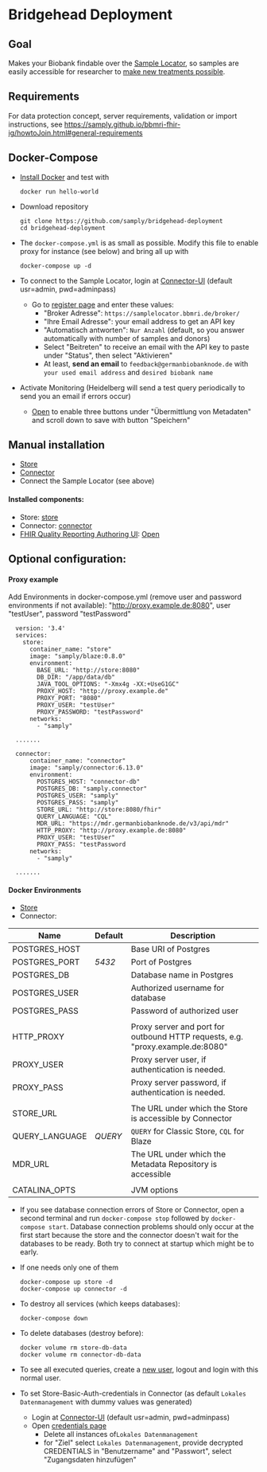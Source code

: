 [sl]: <https://samplelocator.bbmri.de>
[bbmri]: <http://www.bbmri-eric.eu>
[docker]: <https://docs.docker.com/install>

[store]: <http://localhost:8080/fhir>
[man-store]: <https://github.com/samply/blaze/blob/master/docs/deployment/manual-deployment.md>
[env-store]: <https://github.com/samply/blaze/blob/master/docs/deployment/environment-variables.md>

[connector]: <http://localhost:8082/>
[man-connector]: <Connector.md>
[connector-user]: <http://localhost:8082/admin/user_list.xhtml>
[connector-login]: <http://localhost:8082/login.xhtml>
[connector-register]: <http://localhost:8082/admin/broker_list.xhtml>
[connector-credentials]: <http://localhost:8082/admin/credentials_list.xhtml>
[connector-config]: <http://localhost:8082/admin/configuration.xhtml>
[connector-jobs]: <http://localhost:8082/admin/job_list.xhtml>

[quality-ui]: <http://localhost:8081>
[quality-ui-github]:<https://github.com/samply/blaze-quality-reporting-ui>


# Bridgehead Deployment


## Goal
Makes your Biobank findable over the [Sample Locator][sl], so samples are easily accessible for researcher to [make new treatments possible][bbmri].


## Requirements
For data protection concept, server requirements, validation or import instructions, see https://samply.github.io/bbmri-fhir-ig/howtoJoin.html#general-requirements


## Docker-Compose

* [Install Docker][docker] and test with

      docker run hello-world

* Download repository

      git clone https://github.com/samply/bridgehead-deployment
      cd bridgehead-deployment

* The `docker-compose.yml` is as small as possible. Modify this file to enable proxy for instance (see below) and bring all up with

      docker-compose up -d

* To connect to the Sample Locator, login at [Connector-UI][connector-login] (default usr=admin, pwd=adminpass)
    * Go to [register page][connector-register] and enter these values:
        * "Broker Adresse": `https://samplelocator.bbmri.de/broker/`
        * "Ihre Email Adresse": your email address to get an API key
        * "Automatisch antworten": `Nur Anzahl` (default, so you answer automatically with number of samples and donors)
        * Select "Beitreten" to receive an email with the API key to paste under "Status", then select "Aktivieren"
        * At least, **send an email** to `feedback@germanbiobanknode.de` with `your used email address` and `desired biobank name`

* Activate Monitoring (Heidelberg will send a test query periodically to send you an email if errors occur)
    * [Open][connector-config] to enable three buttons under "Übermittlung von Metadaten" and scroll down to save with button "Speichern"

## Manual installation

* [Store][man-store]
* [Connector][man-connector]
* Connect the Sample Locator (see above)


#### Installed components:

* Store: [store]
* Connector: [connector]
* [FHIR Quality Reporting Authoring UI][quality-ui-github]: [Open][quality-ui]


## Optional configuration:

#### Proxy example
Add Environments in docker-compose.yml (remove user and password environments if not available):
"http://proxy.example.de:8080", user "testUser", password "testPassword"
      
      version: '3.4'
      services:
        store:
          container_name: "store"
          image: "samply/blaze:0.8.0"
          environment:
            BASE_URL: "http://store:8080"
            DB_DIR: "/app/data/db"
            JAVA_TOOL_OPTIONS: "-Xmx4g -XX:+UseG1GC"
            PROXY_HOST: "http://proxy.example.de"
            PROXY_PORT: "8080"
            PROXY_USER: "testUser"
            PROXY_PASSWORD: "testPassword"
          networks:
            - "samply"
            
      .......
      
      connector:
          container_name: "connector"
          image: "samply/connector:6.13.0"
          environment:
            POSTGRES_HOST: "connector-db"
            POSTGRES_DB: "samply.connector"
            POSTGRES_USER: "samply"
            POSTGRES_PASS: "samply"
            STORE_URL: "http://store:8080/fhir"
            QUERY_LANGUAGE: "CQL"
            MDR_URL: "https://mdr.germanbiobanknode.de/v3/api/mdr"
            HTTP_PROXY: "http://proxy.example.de:8080"
            PROXY_USER: "testUser"
            PROXY_PASS: "testPassword
          networks:
            - "samply"
            
      .......
      


#### Docker Environments

* [Store][env-store]
* Connector:

| Name           | Default | Description                                                   |
| -------------- | ------- | ------------------------------------------------------------- |
| POSTGRES_HOST  |         | Base URI of Postgres                                          |
| POSTGRES_PORT  | *5432*  | Port of Postgres                                              |
| POSTGRES_DB    |         | Database name in Postgres                                     |
| POSTGRES_USER  |         | Authorized username for database                              |
| POSTGRES_PASS  |         | Password of authorized user                                   |
|                |         |                                                               |
| HTTP_PROXY     |         | Proxy server and port for outbound HTTP requests, e.g. "proxy.example.de:8080" |
| PROXY_USER     |         | Proxy server user, if authentication is needed.               |
| PROXY_PASS     |         | Proxy server password, if authentication is needed.           |
|                |         |                                                               |
| STORE_URL      |         | The URL under which the Store is accessible by Connector      |
| QUERY_LANGUAGE | *QUERY* | `QUERY` for Classic Store, `CQL` for Blaze                    |
| MDR_URL        |         | The URL under which the Metadata Repository is accessible     |
|                |         |                                                               |
| CATALINA_OPTS  |         | JVM options                                                   |




* If you see database connection errors of Store or Connector, open a second terminal and run `docker-compose stop` followed by `docker-compose start`. Database connection problems should only occur at the first start because the store and the connector doesn't wait for the databases to be ready. Both try to connect at startup which might be to early.

* If one needs only one of them

      docker-compose up store -d
      docker-compose up connector -d

* To destroy all services (which keeps databases):
  
      docker-compose down

* To delete databases (destroy before):

      docker volume rm store-db-data
      docker volume rm connector-db-data

* To see all executed queries, create a [new user][connector-user], logout and login with this normal user.

* To set Store-Basic-Auth-credentials in Connector (as default `Lokales Datenmanagement` with dummy values was generated)
    * Login at [Connector-UI][connector-login] (default usr=admin, pwd=adminpass)
    * Open [credentials page][connector-credentials]
        - Delete all instances of`Lokales Datenmanagement`
        - for "Ziel" select `Lokales Datenmanagement`, provide decrypted CREDENTIALS in "Benutzername" and "Passwort", select "Zugangsdaten hinzufügen"
